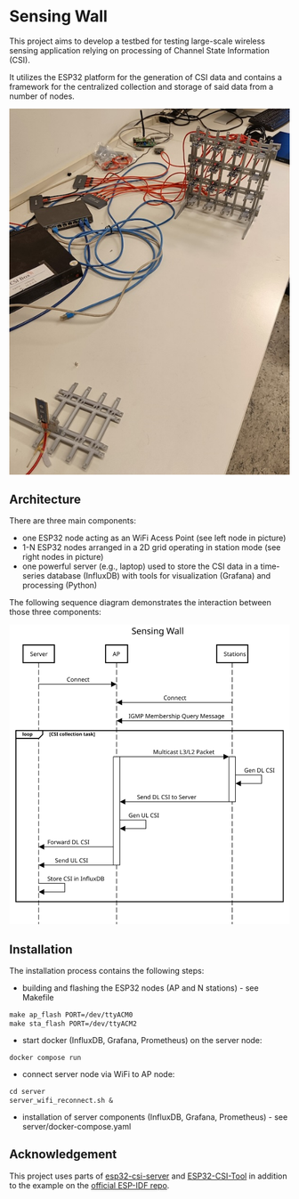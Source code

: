 # Sensing Wall
This project aims to develop a testbed for testing large-scale wireless sensing application relying on processing of Channel State Information (CSI).

It utilizes the ESP32 platform for the generation of CSI data and contains a framework for the centralized collection and storage of said data from a number of nodes.

![Sequence Diagram](doc/sw_prototype.jpg)

## Architecture

There are three main components:
* one ESP32 node acting as an WiFi Acess Point (see left node in picture)
* 1-N ESP32 nodes arranged in a 2D grid operating in station mode (see right nodes in picture)
* one powerful server (e.g., laptop) used to store the CSI data in a time-series database (InfluxDB) with tools for visualization (Grafana) and processing (Python)

The following sequence diagram demonstrates the interaction between those three components:

![Sequence Diagram](doc/sensing-wall-mcs.svg)

## Installation

The installation process contains the following steps:
* building and flashing the ESP32 nodes (AP and N stations) - see Makefile
```
make ap_flash PORT=/dev/ttyACM0
make sta_flash PORT=/dev/ttyACM2
```
* start docker (InfluxDB, Grafana, Prometheus) on the server node:
```
docker compose run
```
* connect server node via WiFi to AP node:
```
cd server
server_wifi_reconnect.sh &
```

* installation of server components (InfluxDB, Grafana, Prometheus) - see server/docker-compose.yaml

## Acknowledgement

This project uses parts of [esp32-csi-server](https://github.com/roger-/esp32-csi-server) and [ESP32-CSI-Tool](https://github.com/StevenMHernandez/ESP32-CSI-Tool) in addition to the example on the [official ESP-IDF repo](https://github.com/espressif/esp-idf).